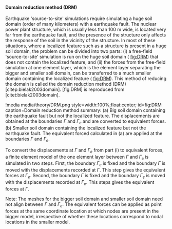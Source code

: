 #### Domain reduction method (DRM)

Earthquake 'source-to-site' simulations require simulating a huge soil domain (order of many
kilometers) with a earthquake fault. The nuclear power plant structure, which is usually less than
100 m wide, is located very far from the earthquake fault, and the presence of the structure only
affects the response of the soil in the vicinity of the structure. In most of these situations, where
a localized feature such as a structure is present in a huge soil domain, the problem can be divided
into two parts: (i) a free-field 'source-to-site' simulation is run on the huge soil domain (
[fig:DRM](a)) that does not contain the localized feature, and (ii) the forces from the free-field
simulation at one element layer, which is the element layer separating the bigger and smaller soil
domain, can be transferred to a much smaller domain containing the localized feature (
[fig:DRM](b)). This method of reducing the domain is called the domain reduction method (DRM)
[citep:bielak2003domain]. [fig:DRM] is reproduced from [citet:bielak2003domain].

!media media/theory/DRM.png
       style=width:100%;float:center;
       id=fig:DRM
       caption=Domain reduction method summary: (a) Big soil domain containing the earthquake fault
               but not the localized feature. The displacements are obtained at the boundaries
               $\Gamma$ and $\Gamma_e$ and are converted to equivalent forces. (b) Smaller soil
               domain containing the localized feature but not the earthquake fault. The equivalent
               forced calculated in (a) are applied at the boundaries $\Gamma$ and $\Gamma_e$.

To convert the displacements at $\Gamma$ and $\Gamma_e$ from part (i) to equivalent forces, a finite
element model of the one element layer between $\Gamma$ and $\Gamma_e$ is simulated in two
steps. First, the boundary $\Gamma_e$ is fixed and the boundary $\Gamma$ is moved with the
displacements recorded at $\Gamma$. This step gives the equivalent forces at $\Gamma_e$. Second, the
boundary $\Gamma$ is fixed and the boundary $\Gamma_e$ is moved with the displacements recorded at
$\Gamma_e$. This steps gives the equivalent forces at $\Gamma$.

Note: The meshes for the bigger soil domain and smaller soil domain need not align between $\Gamma$
and $\Gamma_e$. The equivalent forces can be applied as point forces at the same coordinate location
at which nodes are present in the bigger model, irrespective of whether these locations correspond to
nodal locations in the smaller model.
